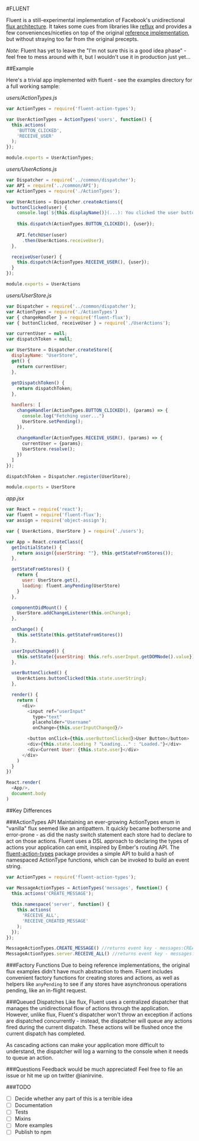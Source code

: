 #FLUENT

Fluent is a still-experimental implementation of Facebook's unidirectional [flux architecture](https://facebook.github.io/flux/). It takes some cues from libraries like [reflux](https://github.com/spoike/refluxjs) and provides a few conveniences/niceties on top of the original [reference implementation](https://github.com/facebook/flux), but without straying too far from the original precepts.

*Note*: Fluent has yet to leave the "I'm not sure this is a good idea phase" - feel free to mess around with it, but I wouldn't use it in production just yet...

##Example

Here's a trivial app implemented with fluent - see the examples directory for a full working sample:

*users/ActionTypes.js*
```js
var ActionTypes = require('fluent-action-types');

var UserActionTypes = ActionTypes('users', function() {
  this.actions(
    'BUTTON_CLICKED',
    'RECEIVE_USER'
  );
});

module.exports = UserActionTypes;
```

*users/UserActions.js*
```js
var Dispatcher = require('../common/dispatcher');
var API = require('../common/API');
var ActionTypes = require('./ActionTypes');

var UserActions = Dispatcher.createActions({
  buttonClicked(user) {
    console.log(`${this.displayName()}(...): You clicked the user button!!`)
    
    this.dispatch(ActionTypes.BUTTON_CLICKED(), {user});
    
    API.fetchUser(user)
      .then(UserActions.receiveUser);
  }, 

  receiveUser(user) {
    this.dispatch(ActionTypes.RECEIVE_USER(), {user});
  }
});

module.exports = UserActions
```

*users/UserStore.js*
```js
var Dispatcher = require('../common/dispatcher');
var ActionTypes = require('./ActionTypes')
var { changeHandler } = require('fluent-flux');
var { buttonClicked, receiveUser } = require('./UserActions');

var currentUser = null;
var dispatchToken = null;

var UserStore = Dispatcher.createStore({
  displayName: "UserStore",
  get() {
    return currentUser;
  },
  
  getDispatchToken() {
    return dispatchToken;
  },

  handlers: [
    changeHandler(ActionTypes.BUTTON_CLICKED(), (params) => {
      console.log("Fetching user...")
      UserStore.setPending();
    }),
    
    changeHandler(ActionTypes.RECEIVE_USER(), (params) => {
      currentUser = {params};
      UserStore.resolve();
    })
  ]
});

dispatchToken = Dispatcher.register(UserStore);

module.exports = UserStore
```

*app.jsx*
```js
var React = require('react');
var fluent = require('fluent-flux');
var assign = require('object-assign');

var { UserActions, UserStore } = require('./users');

var App = React.createClass({
  getInitialState() {
    return assign({userString: ""}, this.getStateFromStores());
  },

  getStateFromStores() {
    return {
      user: UserStore.get(),
      loading: fluent.anyPending(UserStore)
    }
  },

  componentDidMount() {
    UserStore.addChangeListener(this.onChange);
  },

  onChange() {
    this.setState(this.getStateFromStores())
  },

  userInputChanged() {
    this.setState({userString: this.refs.userInput.getDOMNode().value});
  },

  userButtonClicked() {
    UserActions.buttonClicked(this.state.userString);
  },

  render() {
    return (
      <div>
        <input ref="userInput"
          type="text"
          placeholder="Username" 
          onChange={this.userInputChanged}/>

        <button onClick={this.userButtonClicked}>User Button</button>
        <div>{this.state.loading ? "Loading..." : "Loaded."}</div>
        <div>Current User: {this.state.user}</div>
      </div>
    )
  }
})

React.render(
  <App/>,
  document.body
)
```

##Key Differences

###ActionTypes API
Maintaining an ever-growing ActionTypes enum in "vanilla" flux seemed like an antipattern. It quickly became bothersome and error-prone - as did the nasty switch statement each store had to declare to act on those actions. Fluent uses a DSL approach to declaring the types of actions your application can emit, inspired by Ember's routing API. The [fluent-action-types](https://github.com/iirvine/fluent-action-types) package provides a simple API to build a hash of namespaced ActionType functions, which can be invoked to build an event string.

```js
var ActionTypes = require('fluent-action-types');

var MessageActionTypes = ActionTypes('messages', function() {
  this.actions('CREATE_MESSAGE');
  
  this.namespace('server', function() {
    this.actions(
      'RECEIVE_ALL',
      'RECEIVE_CREATED_MESSAGE'
    );
  });
});

MessageActionTypes.CREATE_MESSAGE() //returns event key - messages:CREATE_MESSAGE
MessageActionTypes.server.RECEIVE_ALL() //returns event key - messages:server:RECEIVE_ALL
```

###Factory Functions
Due to being reference implementations, the original flux examples didn't have much abstraction to them. Fluent includes convenient factory functions for creating stores and actions, as well as helpers like `anyPending` to see if any stores have asynchronous operations pending, like an in-flight request.

###Queued Dispatches
Like flux, Fluent uses a centralized dispatcher that manages the unidirectional flow of actions through the application. However, unlike flux, Fluent's dispatcher won't throw an exception if actions are dispatched concurrently - instead, the dispatcher will queue any actions fired during the current dispatch. These actions will be flushed once the current dispatch has completed.

As cascading actions can make your application more difficult to understand, the dispatcher will log a warning to the console when it needs to queue an action.

###Questions
Feedback would be much appreciated! Feel free to file an issue or hit me up on twitter @ianirvine.

###TODO
- [ ] Decide whether any part of this is a terrible idea
- [ ] Documentation
- [ ] Tests 
- [ ] Mixins
- [ ] More examples
- [ ] Publish to npm